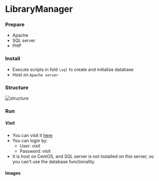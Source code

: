 # LibraryManager

### Prepare

+ Apache
+ SQL server
+ PHP

### Install

+ Execute scripts in fold `\sql` to create and initialize database
+ Host on `Apache server`

### Structure
![structure](https://github.com/ItemZheng/LibraryManager/blob/master/img/structure.jpg)

### Run

##### Visit
	
+ You can visit it [here](http://www.itemzheng.top:8080/LibraryManage)
+ You can login by:
	+ User: visit
	+ Password: visit
+ It is host on CentOS, and SQL server is not installed on this server, so you can't use the database functionality.

#### Images

